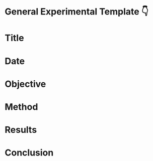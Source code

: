 # General Experimental Template :point_down:

# Title

# Date

# Objective

# Method

# Results

# Conclusion
